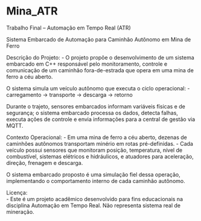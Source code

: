 # Mina_ATR

Trabalho Final – Automação em Tempo Real (ATR)

Sistema Embarcado de Automação para Caminhão Autônomo em Mina de Ferro

Descrição do Projeto:
    - O projeto propõe o desenvolvimento de um sistema embarcado em C++ responsável pelo monitoramento, controle e comunicação de um caminhão fora-de-estrada que opera em uma mina de ferro a céu aberto.

O sistema simula um veículo autônomo que executa o ciclo operacional:
    - carregamento → transporte → descarga → retorno

Durante o trajeto, sensores embarcados informam variáveis físicas e de segurança; o sistema embarcado processa os dados, detecta falhas, executa ações de controle e envia informações para a central de gestão via MQTT.

Contexto Operacional:
    - Em uma mina de ferro a céu aberto, dezenas de caminhões autônomos transportam minério em rotas pré-definidas.
    - Cada veículo possui sensores que monitoram posição, temperatura, nível de combustível, sistemas elétricos e hidráulicos, e atuadores para aceleração, direção, frenagem e descarga.

O sistema embarcado proposto é uma simulação fiel dessa operação, implementando o comportamento interno de cada caminhão autônomo.

Licença:            
    - Este é um projeto acadêmico desenvolvido para fins educacionais na disciplina Automação em Tempo Real. Não representa sistema real de mineração.
